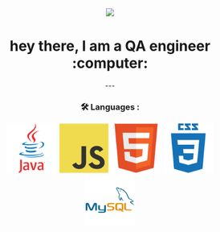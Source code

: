 

<div id="header" align="center">
  <img src="https://media.giphy.com/media/v1.Y2lkPTc5MGI3NjExNTQ3NzVhODBjMTc4MjI4MDA5MmUyYWIzNmNjYzY2ZTRjNjY0MDNhMyZlcD12MV9pbnRlcm5hbF9naWZzX2dpZklkJmN0PWc/gw3IWyGkC0rsazTi/giphy.gif" width="100"/>
  <h1>
  hey there,  I am a QA engineer :computer:
 
</h1>
  ---

### :hammer_and_wrench: Languages :
   <img src="https://raw.githubusercontent.com/devicons/devicon/1119b9f84c0290e0f0b38982099a2bd027a48bf1/icons/java/java-original-wordmark.svg" width="100"/>
   <img src="https://raw.githubusercontent.com/devicons/devicon/1119b9f84c0290e0f0b38982099a2bd027a48bf1/icons/javascript/javascript-original.svg" width="100"/>
   <img src="https://raw.githubusercontent.com/devicons/devicon/1119b9f84c0290e0f0b38982099a2bd027a48bf1/icons/html5/html5-original.svg" width="100"/>
   <img src="https://raw.githubusercontent.com/devicons/devicon/1119b9f84c0290e0f0b38982099a2bd027a48bf1/icons/css3/css3-plain-wordmark.svg" width="100"/>
   <img src="https://raw.githubusercontent.com/devicons/devicon/1119b9f84c0290e0f0b38982099a2bd027a48bf1/icons/mysql/mysql-original-wordmark.svg" width="100"/>
</div>
